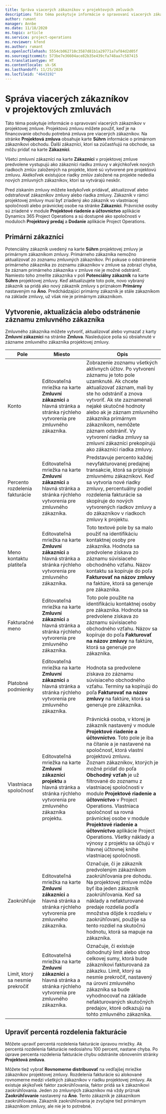 ```yaml
---
title: Správa viacerých zákazníkov v projektových zmluvách
description: Táto téma poskytuje informácie o spravovaní viacerých zákazníkov v projektovej zmluve.
author: rumant
manager: Annbe
ms.date: 11/18/2020
ms.topic: article
ms.service: project-operations
ms.reviewer: kfend
ms.author: rumant
ms.openlocfilehash: 5554cb062710c3587d81b1a29771a7af84d2d05f
ms.sourcegitcommit: 573be7e36604ace82b35e439cfa748aa7c587415
ms.translationtype: HT
ms.contentlocale: sk-SK
ms.lasthandoff: 11/25/2020
ms.locfileid: "4643192"
---
```

# <a name="manage-multiple-customers-on-project-contracts"></a>Správa viacerých zákazníkov v projektových zmluvách

Táto téma poskytuje informácie o spravovaní viacerých zákazníkov v projektovej zmluve. Projektovú zmluvu môžete použiť, keď je na financovanie obchodu potrebná zmluva pre viacerých zákazníkov. Na stránke **Projektová zmluva** obsahuje karte **Súhrn** informácie o primárnom zákazníkovi obchodu. Ďalší zákazníci, ktorí sa zúčastňujú na obchode, sa môžu pridať na karte **Zákazníci**.

Všetci zmluvní zákazníci na karte **Zákazníci** v projektovej zmluve predvolene vystupujú ako zákazníci riadku zmluvy v akýchkoľvek nových riadkoch zmlúv založených na projekte, ktoré sú vytvorené pre projektovú zmluvu. Akékoľvek existujúce riadky zmlúv založené na projekte nededia nových zmluvných zákazníkov, ktorí sa vytvárajú neskôr.

Pred získaním zmluvy môžete kedykoľvek pridávať, aktualizovať alebo odstraňovať zákazníkov zmluvy alebo riadka zmluvy. Zákazník v rámci projektovej zmluvy musí byť zriadený ako zákazník vo vlastniacej spoločnosti alebo právnickej osobe na stránke **Zákazníci**. Právnické osoby sú zriadené v module **Projektové riadenie a účtovníctvo** aplikácie Dynamics 365 Project Operations a sú dostupné ako spoločnosti v moduloch **Projektový predaj** a **Dodanie** aplikácie Project Operations.

## <a name="primary-customers"></a>Primárni zákazníci

Potenciálny zákazník uvedený na karte **Súhrn** projektovej zmluvy je primárnym zákazníkom zmluvy. Primárneho zákazníka nemožno aktualizovať zo zoznamu zmluvných zákazníkov. Pri pokuse o odstránenie primárneho zákazníka zo zoznamu zákazníkov v zmluve sa zobrazí chyba, že záznam primárneho zákazníka v zmluve nie je možné odstrániť. Namiesto toho zmeňte zákazníka v poli **Potenciálny zákazník** na karte **Súhrn** projektovej zmluvy. Keď aktualizujete toto pole, novo vybraný zákazník sa pridá ako nový zákazník zmluvy s príznakom **Primárny** nastaveným na **Áno**. Predchádzajúci primárny zákazník je stále zákazníkom na základe zmluvy, už však nie je primárnym zákazníkom.

## <a name="create-update-or-delete-a-contract-customer-record"></a>Vytvorenie, aktualizácia alebo odstránenie záznamu zmluvného zákazníka

Zmluvného zákazníka môžete vytvoriť, aktualizovať alebo vymazať z karty **Zmluvní zákazníci** na stránke **Zmluva**. Nasledujúce polia sú obsiahnuté v zázname zmluvného zákazníka projektovej zmluvy.

| **Pole** | **Miesto** | **Opis** | 
| --- | --- | --- | 
| Konto | Editovateľná mriežka na karte **Zmluvní zákazníci** a hlavná stránka a stránka rýchleho vytvorenia pre zmluvného zákazníka. | Zobrazenie zoznamu všetkých aktívnych účtov. Po vytvorení záznamu je toto pole uzamknuté. Ak chcete aktualizovať záznam, mali by ste ho odstrániť a znova vytvoriť. Ak ste zaznamenali nejaké skutočné hodnoty alebo ak je záznam zmluvného zákazníka primárnym zákazníkom, nemôžete záznam odstrániť. Vy vytvorení riadka zmluvy sa zmluvní zákazníci prekopírujú ako zákazníci riadka zmluvy. |
| Percento rozdelenia fakturácie | Editovateľná mriežka na karte **Zmluvní zákazníci** a hlavná stránka a stránka rýchleho vytvorenia pre zmluvného zákazníka. | Predstavuje percento každej nevyfakturovanej predajnej transakcie, ktorá sa pripisuje zmluvnému zákazníkovi. Keď sa vytvoria nové riadky zmluvy, percentuálny podiel rozdelenia fakturácie sa skopíruje do nových vytvorených riadkov zmluvy a do zákazníkov v riadkoch zmluvy k projektu. |
| Meno kontaktu platiteľa | Editovateľná mriežka na karte **Zmluvní zákazníci** a hlavná stránka a stránka rýchleho vytvorenia pre zmluvného zákazníka. | Toto textové pole by sa malo použiť na identifikáciu kontaktnej osoby pre zákazníka. Hodnota sa predvolene získava zo záznamu súvisiaceho obchodného vzťahu. Názov kontaktu sa kopíruje do poľa **Fakturovať na názov zmluvy** na faktúre, ktorá sa generuje pre zákazníka. |
| Fakturačné meno | Editovateľná mriežka na karte **Zmluvní zákazníci** a hlavná stránka a stránka rýchleho vytvorenia pre zmluvného zákazníka. | Toto pole použite na identifikáciu kontaktnej osoby pre zákazníka. Hodnota sa predvolene získava zo záznamu súvisiaceho obchodného vzťahu. Názov sa kopíruje do poľa **Fakturovať na názov zmluvy** na faktúre, ktorá sa generuje pre zákazníka. |
| Platobné podmienky | Editovateľná mriežka na karte **Zmluvní zákazníci** a hlavná stránka a stránka rýchleho vytvorenia pre zmluvného zákazníka. | Hodnota sa predvolene získava zo záznamu súvisiaceho obchodného vzťahu. Termíny sa kopírujú do poľa **Fakturovať na názov zmluvy** na faktúre, ktorá sa generuje pre zákazníka. |
| Vlastniaca spoločnosť | Editovateľná mriežka na karte **Zmluvní zákazníci projektu** a hlavná stránka a stránka rýchleho vytvorenia pre zmluvného zákazníka projektu. | Právnická osoba, v ktorej je zákazník nastavený v module **Projektové riadenie a účtovníctvo**. Toto pole je iba na čítanie a je nastavené na spoločnosť, ktorá vlastní projektovú zmluvu.</br>Zoznam zákazníkov, ktorých je možné pridať do poľa **Obchodný vzťah** je už filtrované do zoznamu z vlastniacej spoločnosti v module **Projektové riadenie a účtovníctvo** v Project Operations. Vlastniaca spoločnosť sa rovná právnickej osobe v module **Projektové riadenie a účtovníctvo** aplikácie Project Operations. Všetky náklady a výnosy z projektu sa účtujú v hlavnej účtovnej knihe vlastniacej spoločnosti. |
| Zaokrúhľuje | Editovateľná mriežka na karte **Zmluvní zákazníci** a hlavná stránka a stránka rýchleho vytvorenia pre zmluvného zákazníka. | Označuje, či je zákazník predvoleným zákazníkom zaokrúhľovania pre dohodu. Na projektovej zmluve môže byť iba jeden zákazník zaokrúhľovania. Keď sa náklady a nefakturované predaje rozdelia podľa množstva dôjde k rozdielu v zaokrúhľovaní, použije sa tento rozdiel na skutočnú hodnotu, ktorá sa mapuje na zákazníka. |
| Limit, ktorý sa nesmie prekročiť | Editovateľná mriežka na karte **Zmluvní zákazníci** a hlavná stránka a stránka rýchleho vytvorenia pre zmluvného zákazníka. | Označuje, či existuje dohodnutý limit alebo strop celkovej sumy, ktorá bude zákazníkovi fakturovaná za zákazku. Limit, ktorý sa nesmie prekročiť, nastavený na úrovni zmluvného zákazníka sa bude vyhodnocovať na základe nefakturovaných skutočných predajov, ktoré odkazujú na tohto zmluvného zákazníka. |

## <a name="edit-billing-split-percentages"></a>Upraviť percentá rozdelenia fakturácie

Môžete upraviť percentá rozdelenia fakturácie úpravou mriežky. Ak percentá rozdelenia fakturácie nedosiahnu 100 percent, nastane chyba. Po úprave percenta rozdelenia fakturácie chybu odstránite obnovením stránky **Projektová zmluva**.

Môžete tiež vybrať **Rovnomerne distribuovať** na vedľajšej mriežke zákazníkov projektovej zmluvy. Rozdelenia fakturácie sú alokované rovnomerne medzi všetkých zákazníkov v riadku projektovej zmluvy. Ak existuje akýkoľvek faktor zaokrúhľovania, faktor pridá sa k zákazníkovi zaokrúhľovania. Jeden zo zmluvných zákazníkov má vždy príznak **Zaokrúhľovanie** nastavený na **Áno**. Tento zákazník je zákazníkom zaokrúhľovania. Zákazník zaokrúhľovania je zvyčajne tiež primárnym zákazníkom zmluvy, ale nie je to potrebné.
